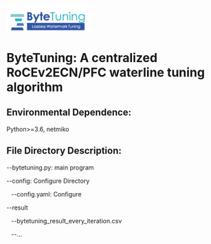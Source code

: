  
<img src="./bytetuning_logo.png" width = "200"/>

# ByteTuning: A centralized RoCEv2ECN/PFC waterline tuning algorithm

## Environmental Dependence: 

Python>=3.6, netmiko

## File Directory Description:

--bytetuning.py: main program

--config: Configure Directory

&ensp; --config.yaml: Configure

--result

&ensp; --bytetuning_result_every_iteration.csv

&ensp; --...



